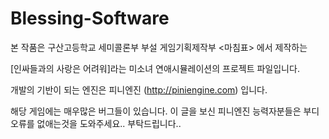 # Blessing-Software

본 작품은 구산고등학교 세미콜론부 부설 게임기획제작부 <마침표> 에서 제작하는 

[인싸들과의 사랑은 어려워]라는 미소녀 연애시뮬레이션의 프로젝트 파일입니다.

개발의 기반이 되는 엔진은 피니엔진 (http://piniengine.com) 입니다.

해당 게임에는 매우많은 버그들이 있습니다. 이 글을 보신 피니엔진 능력자분들은 부디 오류를 없애는것을 도와주세요.. 부탁드립니다..
